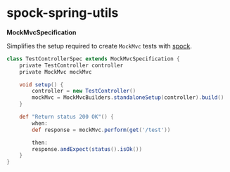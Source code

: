 # spock-spring-utils

**MockMvcSpecification**

Simplifies the setup required to create `MockMvc` tests with [spock](http://spockframework.org/).

```groovy
class TestControllerSpec extends MockMvcSpecification {
    private TestController controller
    private MockMvc mockMvc

    void setup() {
        controller = new TestController()
        mockMvc = MockMvcBuilders.standaloneSetup(controller).build()
    }

    def "Return status 200 OK"() {
        when:
        def response = mockMvc.perform(get('/test'))

        then:
        response.andExpect(status().isOk())
    }
}
```